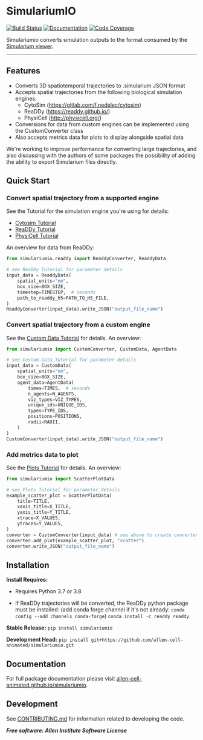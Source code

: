 # SimulariumIO

[![Build Status](https://github.com/allen-cell-animated/simulariumio/workflows/Build%20Master/badge.svg)](https://github.com/allen-cell-animated/simulariumio/actions)
[![Documentation](https://github.com/allen-cell-animated/simulariumio/workflows/Documentation/badge.svg)](https://allen-cell-animated.github.io/simulariumio)
[![Code Coverage](https://codecov.io/gh/allen-cell-animated/simulariumio/branch/master/graph/badge.svg)](https://codecov.io/gh/allen-cell-animated/simulariumio)

Simulariumio converts simulation outputs to the format consumed by the [Simularium viewer](https://simularium.allencell.org/).

---

## Features
* Converts 3D spatiotemporal trajectories to .simularium JSON format
* Accepts spatial trajectories from the following biological simulation engines:
    * CytoSim (https://gitlab.com/f.nedelec/cytosim)
    * ReaDDy (https://readdy.github.io/)
    * PhysiCell (http://physicell.org/)
* Conversions for data from custom engines can be implemented using the CustomConverter class
* Also accepts metrics data for plots to display alongside spatial data

We're working to improve performance for converting large trajectories, and also discussing with the authors of some packages the possibility of adding the ability to export Simularium files directly.

## Quick Start

### Convert spatial trajectory from a supported engine
See the Tutorial for the simulation engine you're using for details:
* [Cytosim Tutorial](examples/Tutorial_cytosim.ipynb)
* [ReaDDy Tutorial](examples/Tutorial_readdy.ipynb)
* [PhysiCell Tutorial](examples/Tutorial_physicell.ipynb)

An overview for data from ReaDDy:
```python
from simulariumio.readdy import ReaddyConverter, ReaddyData

# see ReaDDy Tutorial for parameter details
input_data = ReaddyData(
    spatial_units="nm",
    box_size=BOX_SIZE,
    timestep=TIMESTEP,  # seconds
    path_to_readdy_h5=PATH_TO_H5_FILE,
)
ReaddyConverter(input_data).write_JSON("output_file_name")
```

### Convert spatial trajectory from a custom engine
See the [Custom Data Tutorial](examples/Tutorial_custom.ipynb) for details. An overview:
```python
from simulariumio import CustomConverter, CustomData, AgentData

# see Custom Data Tutorial for parameter details
input_data = CustomData(  
    spatial_units="nm",
    box_size=BOX_SIZE,
    agent_data=AgentData(
        times=TIMES,  # seconds
        n_agents=N_AGENTS,
        viz_types=VIZ_TYPES,
        unique_ids=UNIQUE_IDS,
        types=TYPE_IDS,
        positions=POSITIONS,
        radii=RADII,
    )
)
CustomConverter(input_data).write_JSON("output_file_name")
```

### Add metrics data to plot
See the [Plots Tutorial](examples/Tutorial_plots.ipynb) for details. An overview:
```python
from simulariumio import ScatterPlotData

# see Plots Tutorial for parameter details
example_scatter_plot = ScatterPlotData(
    title=TITLE,
    xaxis_title=X_TITLE,
    yaxis_title=Y_TITLE,
    xtrace=X_VALUES,
    ytraces=Y_VALUES,
)
converter = CustomConverter(input_data) # see above to create converter
converter.add_plot(example_scatter_plot, "scatter")
converter.write_JSON("output_file_name")
```

## Installation
**Install Requires:** 

* Requires Python 3.7 or 3.8

* If ReaDDy trajectories will be converted, the ReaDDy python package must be installed:
(add conda forge channel if it's not already: `conda config --add channels conda-forge`)
`conda install -c readdy readdy`

**Stable Release:** `pip install simulariumio`

**Development Head:** `pip install git+https://github.com/allen-cell-animated/simulariumio.git`

## Documentation
For full package documentation please visit [allen-cell-animated.github.io/simulariumio](https://allen-cell-animated.github.io/simulariumio).

## Development
See [CONTRIBUTING.md](CONTRIBUTING.md) for information related to developing the code.

***Free software: Allen Institute Software License***
